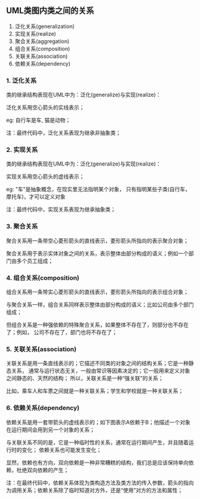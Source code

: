## UML类图内类之间的关系

1. 泛化关系(generalization)
2. 实现关系(realize)
3. 聚合关系(aggregation)
4. 组合关系(composition)
5. 关联关系(association)
6. 依赖关系(dependency)
 
### 1. 泛化关系

类的继承结构表现在UML中为：泛化(generalize)与实现(realize)：

泛化关系用空心箭头的实线表示；

eg: 自行车是车, 猫是动物；

注：最终代码中，泛化关系表现为继承非抽象类；

### 2. 实现关系

类的继承结构表现在UML中为：泛化(generalize)与实现(realize)：

实现关系用空心箭头的虚线表示；

eg: "车"是抽象概念，在现实里无法指明某个对象， 只有指明某些子类(自行车，摩托车)，才可以定义对象

注：最终代码中，实现关系表现为继承抽象类；

### 3. 聚合关系

聚合关系用一条带空心菱形箭头的直线表示，菱形箭头所指向的表示聚合对象；

聚合关系用于表示实体对象之间的关系，表示整体由部分构成的语义；例如一个部门由多个员工组成；

### 4. 组合关系(composition)

组合关系用一条带实心菱形箭头的直线表示，菱形箭头所指向的表示组合对象；

与聚合关系一样，组合关系同样表示整体由部分构成的语义；比如公司由多个部门组成；

但组合关系是一种强依赖的特殊聚合关系，如果整体不存在了，则部分也不存在了；例如， 公司不存在了，部门也将不存在了；

### 5. 关联关系(association)

关联关系是用一条直线表示的；它描述不同类的对象之间的结构关系；它是一种静态关系， 通常与运行状态无关，一般由常识等因素决定的；它一般用来定义对象之间静态的、天然的结构； 所以，关联关系是一种“强关联”的关系；

比如，乘车人和车票之间就是一种关联关系；学生和学校就是一种关联关系；

### 6. 依赖关系(dependency)

依赖关系是用一套带箭头的虚线表示的；如下图表示A依赖于B；他描述一个对象在运行期间会用到另一个对象的关系；

与关联关系不同的是，它是一种临时性的关系，通常在运行期间产生，并且随着运行时的变化； 依赖关系也可能发生变化；

显然，依赖也有方向，双向依赖是一种非常糟糕的结构，我们总是应该保持单向依赖，杜绝双向依赖的产生；

注：在最终代码中，依赖关系体现为类构造方法及类方法的传入参数，箭头的指向为调用关系；依赖关系除了临时知道对方外，还是“使用”对方的方法和属性；
